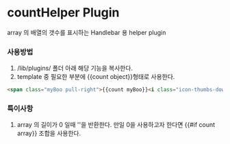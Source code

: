 countHelper Plugin
=============
array 의 배열의 갯수를 표시하는 Handlebar 용 helper plugin

### 사용방법
1. /lib/plugins/ 폴더 아래 해당 기능을 복사한다.
1. template 중 필요한 부분에 {{count object}}형태로 사용한다.

```html
<span class="myBoo pull-right">{{count myBoo}}<i class="icon-thumbs-down"></i></span>
```

### 특이사항
1. array 의 길이가 0 일때 ''을 반환한다. 만일 0을 사용하고자 한다면 {{#if count array}} 조합을 사용한다.